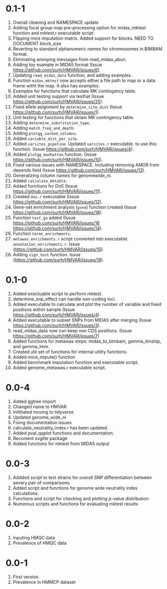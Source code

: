 # 0.1-1
1. Overall cleaning and NAMESPACE update
2. Adding focal group map pre-processing option for
midas_mktest function and mktest,r executable script.
3. Flipping mice imputation matrix. Added support for blocks.
NEED TO DOCUMENT block_size
4. Reverting to standard alphanumeric names for chromosomes
in BIMBAM format.
5. Eliminating annoying messages from read_midas_abun.
6. Adding toy example in MIDAS format (Issue
https://github.com/surh/HMVAR/issues/6).
7. Updating `read_midas_data` function, and adding examples.
8. Function `midas_mktest` now accepts either a file path to map
or a data frame witht the map. It also has examples.
9. Examples for functions that calculate MK contingency table.
10. Added unit testing support via testhat (Issue
https://github.com/surh/HMVAR/issues/25).
11. Fixed allele asignment by `determine_site_dist` (Issue
https://github.com/surh/HMVAR/issues/1).
12. Unit testing for functions that obtain MK contingency table.
13. Adding `determine_substitution_type`.
14. Adding `match_freq_and_depth`.
15. Adding `plotgg_sacked_columns`.
16. Added `variable_dist_per_site`.
17. Added `varsites_pipeline`. Updated `varsites.r` executable.
to use this function. (Issue https://github.com/surh/HMVAR/issues/4).
18. Added `plotgg_manhattan` function. (Issue https://github.com/surh/HMVAR/issues/10).
19. Fixed various issues with NAMESPACE. Including removing AMOR from
depends field (Issue https://github.com/surh/HMVAR/issues/13).
20. Generalizing column names for genomewide_ni.
21. Added `calculate_mktable`.
22. Added functions for DoS (Issue https://github.com/surh/HMVAR/issues/11).
23. Created `dos.r` executable (Issue
https://github.com/surh/HMVAR/issues/12).
24. Gene-set enrichment analysis (`gsea`) function created
(Issue https://github.com/surh/HMVAR/issues/18).
25. Function `test_go` added (Issue https://github.com/surh/HMVAR/issues/16
https://github.com/surh/HMVAR/issues/14).
26. Function `terms_enrichments`.
27. `metawas_enrichments.r` script converted into executable.
`annotation_enrichments.r`. Issue (https://github.com/surh/HMVAR/issues/15).
28. Adding `sign_test` function. Issue (https://github.com/surh/HMVAR/issues/19).

# 0.1-0
1. Added exectuable script to perform mktest.
2. determine_snp_effect can handle non-coding loci.
3. Added executable to calculate and plot the number of
variable and fixed positions within sample (Issue
https://github.com/surh/HMVAR/issues/4)
4. Added executable to subset SNPs from MIDAS after merging 
(Issue https://github.com/surh/HMVAR/issues/3).
6. read_midas_data now can keep non CDS positions.
(Issue https://github.com/surh/HMVAR/issues/7)
7. Added functions for metawas steps: midas_to_bimbam,
gemma_kinship, and gemma_lmm.
8. Created util set of functions for internal utility functions.
9. Added mice_impute() function
10. Added benchmark imputation function and executable script.
11. Added genome_metawas.r executable script.

# 0.0-4
1. Added ggtree import
2. Changed name to HMVAR
3. Inititiated moving to tidyverse
4. Updated genome_wide_ni
5. Fising documentation issues
6. calculate_neutrality_index.r has been updated.
7. Added pval_qqplot functions and documentation.
8. Recoment svglite package
9. Added functions for mktest from MIDAS output

# 0.0-3
1. Addded script to test strains for overall SNP
differentiation between aevery pair of comparisons.
2. Added script and functions for genome wide neutrality index
calculations.
3. Functions and script for checking and plotting p-value distribution
4. Numerous scripts and functions for evaluating mktest
results

# 0.0-2
1. Inputing HMQC data
2. Prevalence of HMQC data

# 0.0-1
1. First version.
2. Prevalence in HMMCP dataset
